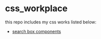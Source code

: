# css_workplace

this repo includes my css works listed below:

* [search box components](./src/components/searchBox)




